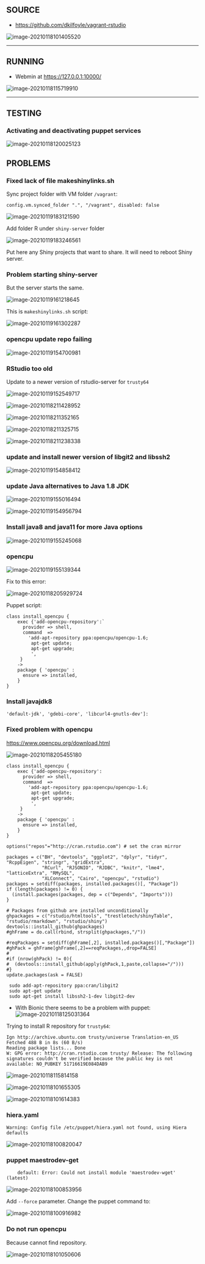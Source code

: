## SOURCE

*   https://github.com/dkilfoyle/vagrant-rstudio

![image-20210118101405520](assets/BUILD/image-20210118101405520.png)



-----

## RUNNING

*   Webmin at https://127.0.0.1:10000/

![image-20210118115719910](assets/BUILD/image-20210118115719910.png)







-----

## TESTING

### Activating and deactivating puppet services



![image-20210118120025123](assets/BUILD/image-20210118120025123.png)



## PROBLEMS

### Fixed lack of file makeshinylinks.sh

Sync project folder with VM folder `/vagrant`:

```
config.vm.synced_folder ".", "/vagrant", disabled: false
```



![image-20210119183121590](assets/BUILD/image-20210119183121590.png)



Add folder R under `shiny-server`  folder

![image-20210119183246561](assets/BUILD/image-20210119183246561.png)

Put here any Shiny projects that want to share. It will need to reboot Shiny server.



### Problem starting shiny-server

But the server starts the same.

![image-20210119161218645](assets/BUILD/image-20210119161218645.png)

This is `makeshinylinks.sh` script:

![image-20210119161302287](assets/BUILD/image-20210119161302287.png)

### opencpu update repo failing

![image-20210119154700981](assets/BUILD/image-20210119154700981.png)

### RStudio too old

Update to a newer version of rstudio-server for `trusty64`

![image-20210119152549717](assets/BUILD/image-20210119152549717.png)



![image-20210118211428952](assets/BUILD/image-20210118211428952.png)

![image-20210118211352165](assets/BUILD/image-20210118211352165.png)

![image-20210118211325715](assets/BUILD/image-20210118211325715.png)

![image-20210118211238338](assets/BUILD/image-20210118211238338.png)



### update and install newer version of libgit2 and libssh2

![image-20210119154858412](assets/BUILD/image-20210119154858412.png)



### update Java alternatives to Java 1.8 JDK

![image-20210119155016494](assets/BUILD/image-20210119155016494.png)

![image-20210119154956794](assets/BUILD/image-20210119154956794.png)



### Install java8 and java11 for more Java options

![image-20210119155245068](assets/BUILD/image-20210119155245068.png)

### opencpu

![image-20210119155139344](assets/BUILD/image-20210119155139344.png)

Fix to this error:

![image-20210118205929724](assets/BUILD/image-20210118205929724.png)

Puppet script:

```
class install_opencpu {
    exec {'add-opencpu-repository':`
      provider => shell,
      command  =>
        'add-apt-repository ppa:opencpu/opencpu-1.6;
         apt-get update;
         apt-get upgrade;
         ',
     }
    ->
    package { 'opencpu' :
      ensure => installed,
    }
}
```



### Install javajdk8

```
'default-jdk', 'gdebi-core', 'libcurl4-gnutls-dev']:
```



### Fixed problem with opencpu

https://www.opencpu.org/download.html

![image-20210118205455180](assets/BUILD/image-20210118205455180.png)

```
class install_opencpu {
    exec {'add-opencpu-repository':
      provider => shell,
      command  =>
        'add-apt-repository ppa:opencpu/opencpu-1.6;
         apt-get update;
         apt-get upgrade;
         ',
     }
    ->
    package { 'opencpu' :
      ensure => installed,
    }
}
```



```
options("repos"="http://cran.rstudio.com") # set the cran mirror

packages = c("BH", "devtools", "ggplot2", "dplyr", "tidyr", "RcppEigen", "stringr", "gridExtra",
             "RCurl", "RJSONIO", "RJDBC", "knitr", "lme4", "latticeExtra", "RMySQL",
             "XLConnect", "Cairo", "opencpu", "rstudio")
packages = setdiff(packages, installed.packages()[, "Package"])
if (length(packages) != 0) {
  (install.packages(packages, dep = c("Depends", "Imports")))
}

# Packages from github are installed unconditionally
ghpackages = c("rstudio/htmltools", "trestletech/shinyTable", "rstudio/rmarkdown", "rstudio/shiny")
devtools::install_github(ghpackages)
#ghFrame = do.call(rbind, strsplit(ghpackages,"/"))

#reqPackages = setdiff(ghFrame[,2], installed.packages()[,"Package"])
#ghPack = ghFrame[ghFrame[,2]==reqPackages,,drop=FALSE]
#
#if (nrow(ghPack) != 0){
#  (devtools::install_github(apply(ghPack,1,paste,collapse="/")))
#}
update.packages(ask = FALSE)
```





```
 sudo add-apt-repository ppa:cran/libgit2
 sudo apt-get update
 sudo apt-get install libssh2-1-dev libgit2-dev
```



*   With Bionic there seems to be a problem with puppet:
    ![image-20210118125031364](assets/BUILD/image-20210118125031364.png)

Trying to install R repository for `trusty64`:
```
Ign http://archive.ubuntu.com trusty/universe Translation-en_US                
Fetched 488 B in 8s (60 B/s)                                                   
Reading package lists... Done
W: GPG error: http://cran.rstudio.com trusty/ Release: The following signatures couldn't be verified because the public key is not available: NO_PUBKEY 51716619E084DAB9
```


![image-20210118115814158](assets/BUILD/image-20210118115814158.png)



![image-20210118101655305](assets/BUILD/image-20210118101655305.png)

![image-20210118101614383](assets/BUILD/image-20210118101614383.png)

### hiera.yaml

`Warning: Config file /etc/puppet/hiera.yaml not found, using Hiera defaults`

![image-20210118100820047](assets/BUILD/image-20210118100820047.png)



### puppet maestrodev-get

`    default: Error: Could not install module 'maestrodev-wget' (latest)`

![image-20210118100853956](assets/BUILD/image-20210118100853956.png)

Add `--force` parameter. Change the puppet command to:

![image-20210118100916982](assets/BUILD/image-20210118100916982.png)



### Do not run opencpu

Because cannot find repository.

![image-20210118101050606](assets/BUILD/image-20210118101050606.png)